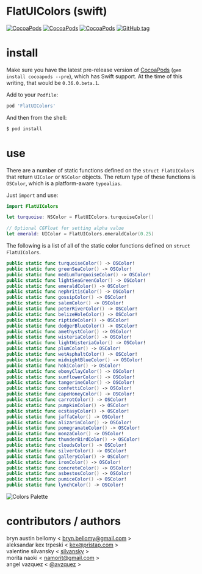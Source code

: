 
# FlatUIColors (swift)

[![CocoaPods](https://img.shields.io/cocoapods/v/FlatUIColors.svg?style=flat)](http://cocoadocs.org/docsets/FlatUIColors)
[![CocoaPods](https://img.shields.io/cocoapods/p/FlatUIColors.svg?style=flat)](http://cocoadocs.org/docsets/FlatUIColors)
[![CocoaPods](https://img.shields.io/cocoapods/l/FlatUIColors.svg?style=flat)](http://cocoadocs.org/docsets/FlatUIColors)
[![GitHub tag](https://img.shields.io/github/tag/brynbellomy/FlatUIColors.svg?style=flat)]()


# install

Make sure you have the latest pre-release version of [CocoaPods](http://cocoapods.org) (`gem install cocoapods --pre`), which has Swift support.  At the time of this writing, that would be `0.36.0.beta.1`.

Add to your `Podfile`:

```ruby
pod 'FlatUIColors'
```

And then from the shell:

```sh
$ pod install
```


# use

There are a number of static functions defined on the `struct FlatUIColors` that return
`UIColor` or `NSColor` objects.  The return type of these functions is `OSColor`, which
is a platform-aware `typealias`.

Just `import` and use:

```swift
import FlatUIColors

let turquoise: NSColor = FlatUIColors.turquoiseColor()

// Optional CGFloat for setting alpha value
let emerald: UIColor = FlatUIColors.emeraldColor(0.25)
```

The following is a list of all of the static color functions defined on `struct FlatUIColors`.

```swift
public static func turquoiseColor() -> OSColor!
public static func greenSeaColor() -> OSColor!
public static func mediumTurquoiseColor() -> OSColor! 
public static func lightSeaGreenColor() -> OSColor!
public static func emeraldColor() -> OSColor!
public static func nephritisColor() -> OSColor!
public static func gossipColor() -> OSColor!
public static func salemColor() -> OSColor!
public static func peterRiverColor() -> OSColor!
public static func belizeHoleColor() -> OSColor!
public static func riptideColor() -> OSColor!
public static func dodgerBlueColor() -> OSColor!
public static func amethystColor() -> OSColor!
public static func wisteriaColor() -> OSColor!
public static func lightWisteriaColor() -> OSColor!
public static func plumColor() -> OSColor!
public static func wetAsphaltColor() -> OSColor!
public static func midnightBlueColor() -> OSColor!
public static func hokiColor() -> OSColor!
public static func ebonyClayColor() -> OSColor!
public static func sunflowerColor() -> OSColor!
public static func tangerineColor() -> OSColor!
public static func confettiColor() -> OSColor!
public static func capeHoneyColor() -> OSColor!
public static func carrotColor() -> OSColor!
public static func pumpkinColor() -> OSColor!
public static func ecstasyColor() -> OSColor!
public static func jaffaColor() -> OSColor!
public static func alizarinColor() -> OSColor!
public static func pomegranateColor() -> OSColor!
public static func monzaColor() -> OSColor!
public static func thunderBirdColor() -> OSColor!
public static func cloudsColor() -> OSColor!
public static func silverColor() -> OSColor!
public static func galleryColor() -> OSColor!
public static func ironColor() -> OSColor!
public static func concreteColor() -> OSColor!
public static func asbestosColor() -> OSColor!
public static func pumiceColor() -> OSColor!
public static func lynchColor() -> OSColor!
```

![Colors Palette](https://github.com/brynbellomy/FlatUIColors/blob/master/ColorsPalette.png)

# contributors / authors


bryn austin bellomy < <bryn.bellomy@gmail.com> >  
aleksandar kex trpeski < <kex@pristap.com> >  
valentine silvansky < [silvansky](https://github.com/silvansky) >  
morita naoki < <namorit@gmail.com> >  
angel vazquez < [@avzquez](https://twitter.com/avzquez) >

